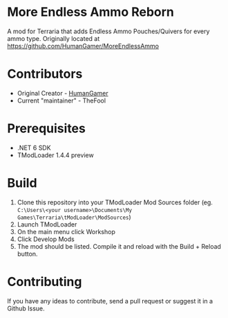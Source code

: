# More Endless Ammo Reborn
A mod for Terraria that adds Endless Ammo Pouches/Quivers for every ammo type.
Originally located at https://github.com/HumanGamer/MoreEndlessAmmo

# Contributors
* Original Creator - [HumanGamer](https://github.com/HumanGamer)
* Current "maintainer" - TheFool

# Prerequisites
* .NET 6 SDK
* TModLoader 1.4.4 preview

# Build
1. Clone this repository into your TModLoader Mod Sources folder (eg. ``C:\Users\<your username>\Documents\My Games\Terraria\tModLoader\ModSources``)
2. Launch TModLoader
3. On the main menu click Workshop
4. Click Develop Mods
5. The mod should be listed. Compile it and reload with the Build + Reload button.

# Contributing
If you have any ideas to contribute, send a pull request or suggest it in a Github Issue.
